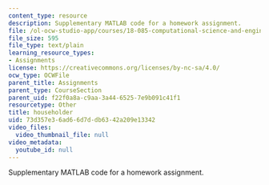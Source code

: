 ```yaml
---
content_type: resource
description: Supplementary MATLAB code for a homework assignment.
file: /ol-ocw-studio-app/courses/18-085-computational-science-and-engineering-i-fall-2008/73d357e36ad66d7ddb6342a209e13342_householder.m
file_size: 595
file_type: text/plain
learning_resource_types:
- Assignments
license: https://creativecommons.org/licenses/by-nc-sa/4.0/
ocw_type: OCWFile
parent_title: Assignments
parent_type: CourseSection
parent_uid: f22f0a8a-c9aa-3a44-6525-7e9b091c41f1
resourcetype: Other
title: householder
uid: 73d357e3-6ad6-6d7d-db63-42a209e13342
video_files:
  video_thumbnail_file: null
video_metadata:
  youtube_id: null
---
```

Supplementary MATLAB code for a homework assignment.